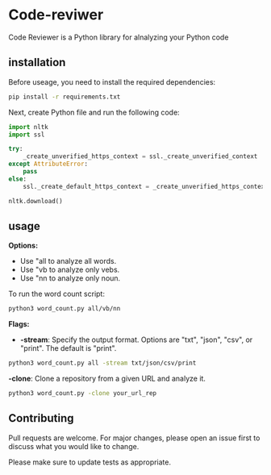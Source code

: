 # Code-reviwer
Code Reviewer is a Python library for alnalyzing your Python code

## installation
Before useage, you need to install the required dependencies:

```bash
pip install -r requirements.txt
```
Next, create Python file and run the following code:
``` python
import nltk
import ssl

try:
    _create_unverified_https_context = ssl._create_unverified_context
except AttributeError:
    pass
else:
    ssl._create_default_https_context = _create_unverified_https_context

nltk.download()
```
## usage

**Options:**

- Use "all to analyze all words.
- Use "vb to analyze only vebs.
- Use "nn to analyze only noun.

To run the word count script:

```bash
python3 word_count.py all/vb/nn
```

**Flags:** 

- **-stream**: Specify the output format. Options are "txt", "json", "csv", or "print". The default is "print".

```bash
python3 word_count.py all -stream txt/json/csv/print
```

**-clone**: Clone a repository from a given URL and analyze it.

```bash
python3 word_count.py -clone your_url_rep
```

## Contributing

Pull requests are welcome. For major changes, please open an issue first to discuss what you would like to change.

Please make sure to update tests as appropriate.
